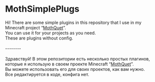 # MothSimplePlugs
Hi! There are some simple plugins in this repository that I use in my Minecraft project “<a href="https://vk.com/mothquiet/">MothQuet</a>”. 
<br />You can use it for your projects as you need.
<br />These are plugins without config.
<br />
<br />--------
<br />
<br />Здравствуй! В этом репозитории есть несколько простых плагинов, которые я использую в своем проекте Minecraft “<a href="https://vk.com/mothquiet/">MothQuet</a>”. 
<br />Вы можете использовать его для своих проектов, как вам нужно.
<br />Все редактируется в коде, конфига нет.
